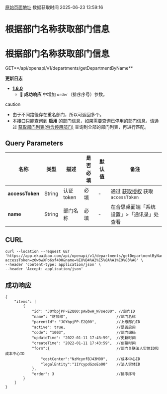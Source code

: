 [原始页面地址](https://docs.ekuaibao.com/docs/open-api/contacts/get-department-byName)
数据获取时间 2025-06-23 13:59:16

# 根据部门名称获取部门信息

# 根据部门名称获取部门信息  
  
GET**/api/openapi/v1/departments/getDepartmentByName**

**更新日志**

  * [**1.6.0**](/updateLog/update-log#160)
    * 🐞 **成功响应** 中增加 `order`（排序序号）参数。



caution

  * 由于不同路径存在重名部门，所以可返回多个。
  * 本接口只能查询到 **启用** 的部门信息，如果需要查询已停用的部门信息，请通过 [获取部门列表(包含停用部门)](/docs/open-api/corporation/get-departments) 查询到全部的部门列表，再进行匹配。



## Query Parameters​

名称| 类型| 描述| 是否必填| 默认值| 备注  
---|---|---|---|---|---  
**accessToken**|  String| 认证token| 必填| -| 通过 [获取授权](/docs/open-api/getting-started/auth) 获取 `accessToken`  
**name**|  String| 部门名称| 必填| -| 在合思桌面端「系统设置」>「通讯录」处查看  
  
## CURL​
    
    
    curl --location --request GET 'https://app.ekuaibao.com/api/openapi/v1/departments/getDepartmentByName?accessToken=z0wbwXPo6sf400&name=%E8%B4%A2%E5%8A%A1%E9%83%A8' \  
    --header 'content-type: application/json' \  
    --header 'Accept: application/json'  
    

## 成功响应​
    
    
    {  
        "items": [  
            {  
                "id": "JOYbpjPP-E2Q00:pAwbwH_W7sec00", //部门ID  
                "name": "财务部",                      //部门名称  
                "parentId": "JOYbpjPP-E2Q00",         //上级部门ID  
                "active": true,                       //是否启用  
                "code": "1003",                       //部门编码  
                "updateTime": "2022-01-11 17:43:59",  //更新时间  
                "createTime": "2022-01-11 17:43:59",  //创建时间  
                "form":{                              //部门关联法人实体ID和成本中心ID  
                    "costCenter":"NzMcynfBJ43M00",    //成本中心ID  
                    "legalEntity":"11YcypdGzoEo00"    //法人实体ID  
                },  
                "order": 3                            //排序序号  
            }  
        ]  
    }  
    
